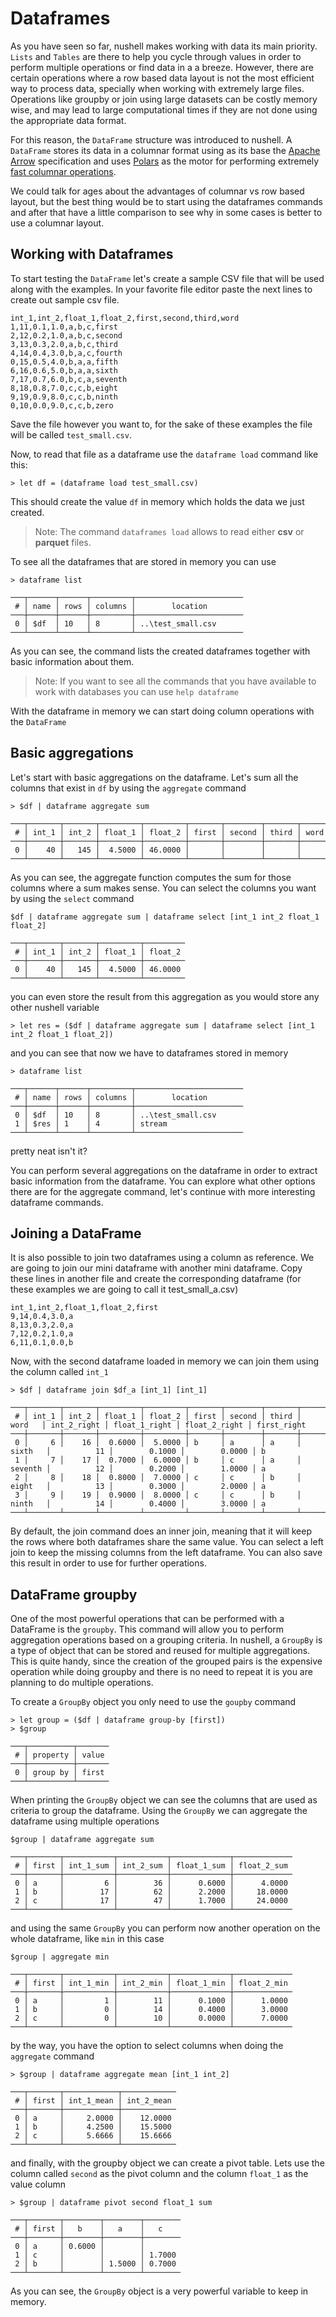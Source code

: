 # Dataframes

As you have seen so far, nushell makes working with data its main priority.
`Lists` and `Tables` are there to help you cycle through values in order to
perform multiple operations or find data in a a breeze. However, there are
certain operations where a row based data layout is not the most efficient way
to process data, specially when working with extremely large files. Operations
like groupby or join using large datasets can be costly memory wise, and may
lead to large computational times if they are not done using the appropriate
data format.

For this reason, the `DataFrame` structure was introduced to nushell. A
`DataFrame` stores its data in a columnar format using as its base the [Apache
Arrow](https://arrow.apache.org/) specification and uses
[Polars](https://github.com/pola-rs/polars) as the motor for performing
extremely [fast columnar operations](https://h2oai.github.io/db-benchmark/).

We could talk for ages about the advantages of columnar vs row based layout, but
the best thing would be to start using the dataframes commands and after that
have a little comparison to see why in some cases is better to use a columnar
layout.

## Working with Dataframes

To start testing the `DataFrame` let's create a sample CSV file that will be
used along with the examples. In your favorite file editor paste the next
lines to create out sample csv file.

```csv
int_1,int_2,float_1,float_2,first,second,third,word
1,11,0.1,1.0,a,b,c,first
2,12,0.2,1.0,a,b,c,second
3,13,0.3,2.0,a,b,c,third
4,14,0.4,3.0,b,a,c,fourth
0,15,0.5,4.0,b,a,a,fifth
6,16,0.6,5.0,b,a,a,sixth
7,17,0.7,6.0,b,c,a,seventh
8,18,0.8,7.0,c,c,b,eight
9,19,0.9,8.0,c,c,b,ninth
0,10,0.0,9.0,c,c,b,zero
```

Save the file however you want to, for the sake of these examples the file will
be called `test_small.csv`.

Now, to read that file as a dataframe use the `dataframe load` command like
this:

```
> let df = (dataframe load test_small.csv)
```

This should create the value `df` in memory which holds the data we just
created.

> Note: The command `dataframes load` allows to read either **csv** or
> **parquet** files.

To see all the dataframes that are stored in memory you can use

```
> dataframe list

───┬──────┬──────┬─────────┬────────────────────────
 # │ name │ rows │ columns │        location
───┼──────┼──────┼─────────┼────────────────────────
 0 │ $df  │ 10   │ 8       │ ..\test_small.csv
───┴──────┴──────┴─────────┴────────────────────────
```

As you can see, the command lists the created dataframes together with basic
information about them.

> Note: If you want to see all the commands that you have available to work
> with databases you can use `help dataframe`

With the dataframe in memory we can start doing column operations with the
`DataFrame`

## Basic aggregations

Let's start with basic aggregations on the dataframe. Let's sum all the columns
that exist in `df` by using the `aggregate` command

```
> $df | dataframe aggregate sum

───┬───────┬───────┬─────────┬─────────┬───────┬────────┬───────┬──────
 # │ int_1 │ int_2 │ float_1 │ float_2 │ first │ second │ third │ word
───┼───────┼───────┼─────────┼─────────┼───────┼────────┼───────┼──────
 0 │    40 │   145 │  4.5000 │ 46.0000 │       │        │       │
───┴───────┴───────┴─────────┴─────────┴───────┴────────┴───────┴──────
```

As you can see, the aggregate function computes the sum for those columns where
a sum makes sense. You can select the columns you want by using the `select`
command

```
$df | dataframe aggregate sum | dataframe select [int_1 int_2 float_1 float_2]

───┬───────┬───────┬─────────┬─────────
 # │ int_1 │ int_2 │ float_1 │ float_2
───┼───────┼───────┼─────────┼─────────
 0 │    40 │   145 │  4.5000 │ 46.0000
───┴───────┴───────┴─────────┴─────────
```

you can even store the result from this aggregation as you would store any
other nushell variable

```
> let res = ($df | dataframe aggregate sum | dataframe select [int_1 int_2 float_1 float_2])
```

and you can see that now we have to dataframes stored in memory

```
> dataframe list

───┬──────┬──────┬─────────┬────────────────────────
 # │ name │ rows │ columns │        location
───┼──────┼──────┼─────────┼────────────────────────
 0 │ $df  │ 10   │ 8       │ ..\test_small.csv
 1 │ $res │ 1    │ 4       │ stream
───┴──────┴──────┴─────────┴────────────────────────
```

pretty neat isn't it?

You can perform several aggregations on the dataframe in order to extract basic
information from the dataframe. You can explore what other options there are
for the aggregate command, let's continue with more interesting dataframe
commands.

## Joining a DataFrame

It is also possible to join two dataframes using a column as reference. We are
going to join our mini dataframe with another mini dataframe. Copy these lines
in another file and create the corresponding dataframe (for these examples we
are going to call it test_small_a.csv)

```
int_1,int_2,float_1,float_2,first
9,14,0.4,3.0,a
8,13,0.3,2.0,a
7,12,0.2,1.0,a
6,11,0.1,0.0,b
```

Now, with the second dataframe loaded in memory we can join them using the column
called `int_1`

```
> $df | dataframe join $df_a [int_1] [int_1]

───┬───────┬───────┬─────────┬─────────┬───────┬────────┬───────┬─────────┬─────────────┬───────────────┬───────────────┬─────────────
 # │ int_1 │ int_2 │ float_1 │ float_2 │ first │ second │ third │  word   │ int_2_right │ float_1_right │ float_2_right │ first_right
───┼───────┼───────┼─────────┼─────────┼───────┼────────┼───────┼─────────┼─────────────┼───────────────┼───────────────┼─────────────
 0 │     6 │    16 │  0.6000 │  5.0000 │ b     │ a      │ a     │ sixth   │          11 │        0.1000 │        0.0000 │ b
 1 │     7 │    17 │  0.7000 │  6.0000 │ b     │ c      │ a     │ seventh │          12 │        0.2000 │        1.0000 │ a
 2 │     8 │    18 │  0.8000 │  7.0000 │ c     │ c      │ b     │ eight   │          13 │        0.3000 │        2.0000 │ a
 3 │     9 │    19 │  0.9000 │  8.0000 │ c     │ c      │ b     │ ninth   │          14 │        0.4000 │        3.0000 │ a
───┴───────┴───────┴─────────┴─────────┴───────┴────────┴───────┴─────────┴─────────────┴───────────────┴───────────────┴─────────────
```

By default, the join command does an inner join, meaning that it will keep the
rows where both dataframes share the same value. You can select a left join to
keep the missing columns from the left dataframe. You can also save this result
in order to use for further operations.

## DataFrame groupby

One of the most powerful operations that can be performed with a DataFrame is
the `groupby`. This command will allow you to perform aggregation operations
based on a grouping criteria. In nushell, a `GroupBy` is a type of object that
can be stored and reused for multiple aggregations. This is quite handy, since
the creation of the grouped pairs is the expensive operation while doing
groupby and there is no need to repeat it is you are planning to do multiple
operations.

To create a `GroupBy` object you only need to use the `goupby` command

```
> let group = ($df | dataframe group-by [first])
> $group

───┬──────────┬───────
 # │ property │ value
───┼──────────┼───────
 0 │ group by │ first
───┴──────────┴───────
```

When printing the `GroupBy` object we can see the columns that are used as
criteria to group the dataframe. Using the `GroupBy` we can aggregate the
dataframe using multiple operations

```
$group | dataframe aggregate sum

───┬───────┬───────────┬───────────┬─────────────┬─────────────
 # │ first │ int_1_sum │ int_2_sum │ float_1_sum │ float_2_sum
───┼───────┼───────────┼───────────┼─────────────┼─────────────
 0 │ a     │         6 │        36 │      0.6000 │      4.0000
 1 │ b     │        17 │        62 │      2.2000 │     18.0000
 2 │ c     │        17 │        47 │      1.7000 │     24.0000
───┴───────┴───────────┴───────────┴─────────────┴─────────────
```

and using the same `GroupBy` you can perform now another operation on the
whole dataframe, like `min` in this case

```
$group | aggregate min

───┬───────┬───────────┬───────────┬─────────────┬─────────────
 # │ first │ int_1_min │ int_2_min │ float_1_min │ float_2_min
───┼───────┼───────────┼───────────┼─────────────┼─────────────
 0 │ a     │         1 │        11 │      0.1000 │      1.0000
 1 │ b     │         0 │        14 │      0.4000 │      3.0000
 2 │ c     │         0 │        10 │      0.0000 │      7.0000
───┴───────┴───────────┴───────────┴─────────────┴─────────────
```

by the way, you have the option to select columns when doing the `aggregate`
command

```
> $group | dataframe aggregate mean [int_1 int_2]

───┬───────┬────────────┬────────────
 # │ first │ int_1_mean │ int_2_mean
───┼───────┼────────────┼────────────
 0 │ a     │     2.0000 │    12.0000
 1 │ b     │     4.2500 │    15.5000
 2 │ c     │     5.6666 │    15.6666
───┴───────┴────────────┴────────────
```

and finally, with the groupby object we can create a pivot table. Lets use
the column called `second` as the pivot column and the column `float_1` as
the value column


```
> $group | dataframe pivot second float_1 sum

───┬───────┬────────┬────────┬────────
 # │ first │   b    │   a    │   c
───┼───────┼────────┼────────┼────────
 0 │ a     │ 0.6000 │        │
 1 │ c     │        │        │ 1.7000
 2 │ b     │        │ 1.5000 │ 0.7000
───┴───────┴────────┴────────┴────────
```

As you can see, the `GroupBy` object is a very powerful variable to keep in
memory.
